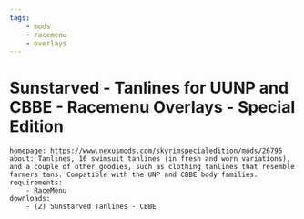 ```yaml
---
tags:
    - mods
    - racemenu
    - overlays
---
```


# Sunstarved - Tanlines for UUNP and CBBE - Racemenu Overlays - Special Edition

```project_info
homepage: https://www.nexusmods.com/skyrimspecialedition/mods/26795
about: Tanlines, 16 swimsuit tanlines (in fresh and worn variations), and a couple of other goodies, such as clothing tanlines that resemble farmers tans. Compatible with the UNP and CBBE body families.
requirements:
    - RaceMenu
downloads:
    - (2) Sunstarved Tanlines - CBBE
```
